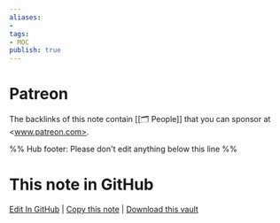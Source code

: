 ```yaml
---
aliases:
- 
tags:
- MOC
publish: true
---
```


# Patreon

The backlinks of this note contain [[🗂️ People]] that you can sponsor at <www.patreon.com>.



%% Hub footer: Please don't edit anything below this line %%

# This note in GitHub

<span class="git-footer">[Edit In GitHub](https://github.dev/obsidian-community/obsidian-hub/blob/main/05%20-%20Concepts/Patreon.md "git-hub-edit-note") | [Copy this note](https://raw.githubusercontent.com/obsidian-community/obsidian-hub/main/05%20-%20Concepts/Patreon.md "git-hub-copy-note") | [Download this vault](https://github.com/obsidian-community/obsidian-hub/archive/refs/heads/main.zip "git-hub-download-vault") </span>